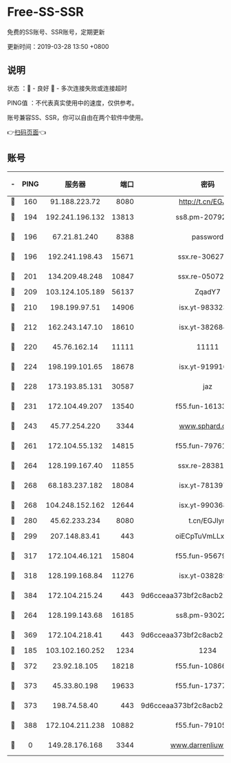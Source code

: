 # Free-SS-SSR

免费的SS账号、SSR账号，定期更新

更新时间：2019-03-28 13:50 +0800

## 说明

状态     ：🙂 - 良好 🙁 - 多次连接失败或连接超时

PING值   ：不代表真实使用中的速度，仅供参考。

账号兼容SS、SSR，你可以自由在两个软件中使用。

👉[扫码页面](https://liesauer.github.io/Free-SS-SSR/)👈

## 账号

|-|PING|服务器|端口|密码|加密方式|区域|
|:----:|:----:|:-----:|-----:|:----:|:----:|:----:|
|🙂|160|91.188.223.72|8080|http://t.cn/EGJIyrl|rc4-md5|RU|
|🙂|194|192.241.196.132|13813|ss8.pm-20792898|aes-256-cfb|US|
|🙂|196|67.21.81.240|8388|password|aes-256-cfb|US|
|🙂|196|192.241.198.43|15671|ssx.re-30627784|aes-256-cfb|US|
|🙂|201|134.209.48.248|10847|ssx.re-05072689|aes-256-cfb|US|
|🙂|209|103.124.105.189|56137|ZqadY7|chacha20|US|
|🙂|210|198.199.97.51|14906|isx.yt-98332300|aes-256-cfb|US|
|🙂|212|162.243.147.10|18610|isx.yt-38268471|aes-256-cfb|US|
|🙂|220|45.76.162.14|11111|11111|aes-256-cfb|SG|
|🙂|224|198.199.101.65|18678|isx.yt-91991636|aes-256-cfb|US|
|🙂|228|173.193.85.131|30587|jaz|aes-256-cfb|US|
|🙂|231|172.104.49.207|13540|f55.fun-16133449|aes-256-cfb|SG|
|🙂|243|45.77.254.220|3344|www.sphard.com|aes-256-cfb|SG|
|🙂|261|172.104.55.132|14815|f55.fun-79761040|aes-256-cfb|SG|
|🙂|264|128.199.167.40|11855|ssx.re-28381308|aes-256-cfb|SG|
|🙂|268|68.183.237.182|18084|isx.yt-78139747|aes-256-cfb|SG|
|🙂|268|104.248.152.162|12644|isx.yt-99036844|aes-256-cfb|SG|
|🙂|280|45.62.233.234|8080|t.cn/EGJIyrl|rc4-md5|CA|
|🙂|299|207.148.83.41|443|oiECpTuVmLLxk4Ts|aes-256-cfb|AU|
|🙂|317|172.104.46.121|15804|f55.fun-95679008|aes-256-cfb|SG|
|🙂|318|128.199.168.84|11276|isx.yt-03828931|aes-256-cfb|SG|
|🙂|384|172.104.215.24|443|9d6cceaa373bf2c8acb22e60b6a58be6|aes-256-cfb|US|
|🙂|264|128.199.143.68|16185|ss8.pm-93022254|aes-256-cfb|SG|
|🙂|369|172.104.218.41|443|9d6cceaa373bf2c8acb22e60b6a58be6|aes-256-cfb|US|
|🙁|185|103.102.160.252|1234|1234|rc4-md5|JP|
|🙁|372|23.92.18.105|18218|f55.fun-10866563|aes-256-cfb|US|
|🙁|373|45.33.80.198|19633|f55.fun-17377809|aes-256-cfb|US|
|🙁|373|198.74.58.40|443|9d6cceaa373bf2c8acb22e60b6a58be6|aes-256-cfb|US|
|🙁|388|172.104.211.238|10882|f55.fun-79105579|aes-256-cfb|US|
|🙁|0|149.28.176.168|3344|www.darrenliuwei.com|aes-256-cfb|AU|
